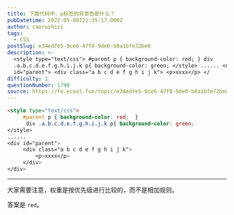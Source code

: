 ```yaml
---
title: 下面代码中，p标签的背景色是什么？
pubDatetime: 2022-05-08T21:35:17.000Z
author: caorushizi
tags:
  - CSS
postSlug: e34edfe5-0ce6-47f8-9de0-b8a1bfe72be0
description: >-
  <style type="text/css"> #parent p { background-color: red; } div
  .a.b.c.d.e.f.g.h.i.j.k p{ background-color: green; </style> ...... <div
  id="parent"> <div class="a b c d e f g h i j k"> <p>xxxx</p> </
difficulty: 1
questionNumber: 1790
source: https://fe.ecool.fun/topic/e34edfe5-0ce6-47f8-9de0-b8a1bfe72be0
---
```


```html
<style type="text/css">
     #parent p { background-color: red;  }
      div .a.b.c.d.e.f.g.h.i.j.k p{ background-color: green;  
</style>
......
<div id="parent">
     <div class="a b c d e f g h i j k">
         <p>xxxx</p>
     </div>
</div>

```

---

大家需要注意，权重是按优先级进行比较的，而不是相加规则。

答案是 `red`。
